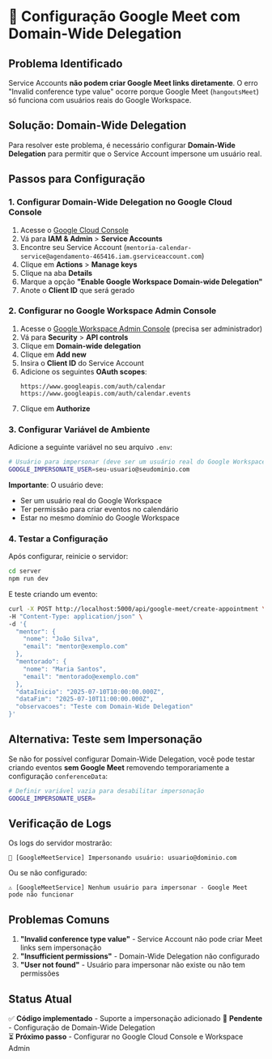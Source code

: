 # 🎯 Configuração Google Meet com Domain-Wide Delegation

## Problema Identificado
Service Accounts **não podem criar Google Meet links diretamente**. O erro "Invalid conference type value" ocorre porque Google Meet (`hangoutsMeet`) só funciona com usuários reais do Google Workspace.

## Solução: Domain-Wide Delegation
Para resolver este problema, é necessário configurar **Domain-Wide Delegation** para permitir que o Service Account impersone um usuário real.

## Passos para Configuração

### 1. Configurar Domain-Wide Delegation no Google Cloud Console

1. Acesse o [Google Cloud Console](https://console.cloud.google.com/)
2. Vá para **IAM & Admin** > **Service Accounts**
3. Encontre seu Service Account (`mentoria-calendar-service@agendamento-465416.iam.gserviceaccount.com`)
4. Clique em **Actions** > **Manage keys**
5. Clique na aba **Details**
6. Marque a opção **"Enable Google Workspace Domain-wide Delegation"**
7. Anote o **Client ID** que será gerado

### 2. Configurar no Google Workspace Admin Console

1. Acesse o [Google Workspace Admin Console](https://admin.google.com/) (precisa ser administrador)
2. Vá para **Security** > **API controls**
3. Clique em **Domain-wide delegation**
4. Clique em **Add new**
5. Insira o **Client ID** do Service Account
6. Adicione os seguintes **OAuth scopes**:
   ```
   https://www.googleapis.com/auth/calendar
   https://www.googleapis.com/auth/calendar.events
   ```
7. Clique em **Authorize**

### 3. Configurar Variável de Ambiente

Adicione a seguinte variável no seu arquivo `.env`:

```bash
# Usuário para impersonar (deve ser um usuário real do Google Workspace)
GOOGLE_IMPERSONATE_USER=seu-usuario@seudominio.com
```

**Importante**: O usuário deve:
- Ser um usuário real do Google Workspace
- Ter permissão para criar eventos no calendário
- Estar no mesmo domínio do Google Workspace

### 4. Testar a Configuração

Após configurar, reinicie o servidor:

```bash
cd server
npm run dev
```

E teste criando um evento:

```bash
curl -X POST http://localhost:5000/api/google-meet/create-appointment \
-H "Content-Type: application/json" \
-d '{
  "mentor": {
    "nome": "João Silva",
    "email": "mentor@exemplo.com"
  },
  "mentorado": {
    "nome": "Maria Santos",
    "email": "mentorado@exemplo.com"
  },
  "dataInicio": "2025-07-10T10:00:00.000Z",
  "dataFim": "2025-07-10T11:00:00.000Z",
  "observacoes": "Teste com Domain-Wide Delegation"
}'
```

## Alternativa: Teste sem Impersonação

Se não for possível configurar Domain-Wide Delegation, você pode testar criando eventos **sem Google Meet** removendo temporariamente a configuração `conferenceData`:

```bash
# Definir variável vazia para desabilitar impersonação
GOOGLE_IMPERSONATE_USER=
```

## Verificação de Logs

Os logs do servidor mostrarão:

```
👤 [GoogleMeetService] Impersonando usuário: usuario@dominio.com
```

Ou se não configurado:

```
⚠️ [GoogleMeetService] Nenhum usuário para impersonar - Google Meet pode não funcionar
```

## Problemas Comuns

1. **"Invalid conference type value"** - Service Account não pode criar Meet links sem impersonação
2. **"Insufficient permissions"** - Domain-Wide Delegation não configurado
3. **"User not found"** - Usuário para impersonar não existe ou não tem permissões

## Status Atual

✅ **Código implementado** - Suporte a impersonação adicionado
🔄 **Pendente** - Configuração de Domain-Wide Delegation  
⏳ **Próximo passo** - Configurar no Google Cloud Console e Workspace Admin
